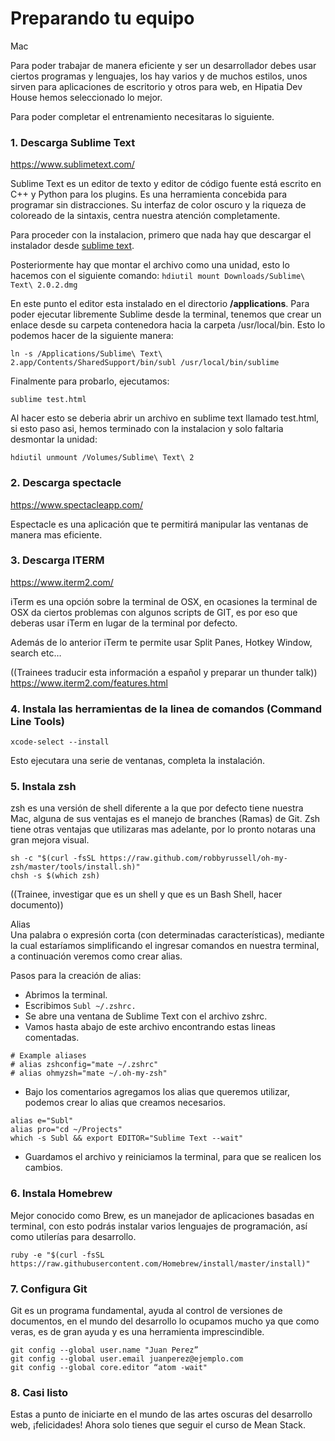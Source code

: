 # Preparando tu equipo
Mac

Para poder trabajar de manera eficiente y ser un desarrollador debes usar ciertos programas y lenguajes, los hay varios y de muchos estilos, unos sirven para aplicaciones de escritorio y otros para web, en Hipatia Dev House hemos seleccionado lo mejor.

Para poder completar el entrenamiento necesitaras lo siguiente.


### 1. Descarga Sublime Text

https://www.sublimetext.com/

Sublime Text es un editor de texto y editor de código fuente está escrito en C++ y Python para los plugins.​ Es una herramienta concebida para programar sin distracciones. Su interfaz de color oscuro y la riqueza de coloreado de la sintaxis, centra nuestra atención completamente.

Para proceder con la instalacion, primero que nada hay que descargar el instalador desde  [sublime text](https://www.sublimetext.com/).

Posteriormente hay que montar el archivo como una unidad, esto lo hacemos con el siguiente comando:
```hdiutil mount Downloads/Sublime\ Text\ 2.0.2.dmg```   

En este punto el editor esta instalado en el directorio **/applications**. Para poder ejecutar libremente Sublime desde la terminal, tenemos que crear un enlace desde su carpeta contenedora hacia la carpeta /usr/local/bin. Esto lo podemos hacer de la siguiente manera:

```ln -s /Applications/Sublime\ Text\ 2.app/Contents/SharedSupport/bin/subl /usr/local/bin/sublime```  


Finalmente para probarlo, ejecutamos:

```sublime test.html```

Al hacer esto se deberia abrir un archivo en sublime text llamado test.html, si esto paso asi, hemos terminado con la instalacion y solo faltaria desmontar la unidad:

```hdiutil unmount /Volumes/Sublime\ Text\ 2  ```


### 2. Descarga spectacle

https://www.spectacleapp.com/

Espectacle es una aplicación que te permitirá manipular las ventanas de manera mas eficiente.

<!-- Describir el uso con imagenes -->

### 3. Descarga ITERM

https://www.iterm2.com/

iTerm es una opción sobre la terminal de OSX, en ocasiones la terminal de OSX da ciertos problemas con algunos scripts de GIT, es por eso que deberas usar iTerm en lugar de la terminal por defecto.

Además de lo anterior iTerm te permite usar Split Panes, Hotkey Window, search etc…

((Trainees traducir esta información a español y preparar un thunder talk)) https://www.iterm2.com/features.html



### 4. Instala las herramientas de la linea de comandos (Command Line Tools)

```
xcode-select --install
```
Esto ejecutara una serie de ventanas, completa la instalación.

### 5. Instala zsh

zsh es una versión de shell diferente a la que por defecto tiene nuestra Mac, alguna de sus ventajas es el manejo de branches (Ramas) de Git. Zsh tiene otras ventajas que utilizaras mas adelante, por lo pronto notaras una gran mejora visual.

```
sh -c "$(curl -fsSL https://raw.github.com/robbyrussell/oh-my-zsh/master/tools/install.sh)"
chsh -s $(which zsh)
```
((Trainee, investigar que es un shell y que es un Bash Shell, hacer documento))

Alias   
Una palabra o expresión corta (con determinadas características), mediante la cual estaríamos simplificando el ingresar comandos en nuestra terminal, a continuación veremos como crear alias.

Pasos para la creación de alias:

- Abrimos la terminal.
- Escribimos ```Subl ~/.zshrc.```
- Se abre una ventana de Sublime Text con el archivo zshrc.
- Vamos hasta abajo de este archivo encontrando estas lineas comentadas.
```
# Example aliases
# alias zshconfig="mate ~/.zshrc"
# alias ohmyzsh="mate ~/.oh-my-zsh"
```
- Bajo los comentarios agregamos los alias que queremos utilizar, podemos crear lo alias que creamos necesarios.
```
alias e="Subl"
alias pro="cd ~/Projects"
which -s Subl && export EDITOR="Sublime Text --wait"
```
- Guardamos el archivo y reiniciamos la terminal, para que se realicen los cambios.

### 6. Instala Homebrew

Mejor conocido como Brew, es un manejador de aplicaciones basadas en terminal, con esto podrás instalar varios lenguajes de programación, así como utilerías para desarrollo.

```
ruby -e "$(curl -fsSL https://raw.githubusercontent.com/Homebrew/install/master/install)"
```

### 7. Configura Git

Git es un programa fundamental, ayuda al control de versiones de documentos, en el mundo del desarrollo lo ocupamos mucho ya que como veras, es de gran ayuda y es una herramienta imprescindible.

```
git config --global user.name "Juan Perez”
git config --global user.email juanperez@ejemplo.com
git config --global core.editor “atom -wait"
```
### 8. Casi listo

Estas a punto de iniciarte en el mundo de las artes oscuras del desarrollo web, ¡felicidades! Ahora solo tienes que seguir el curso de Mean Stack.
